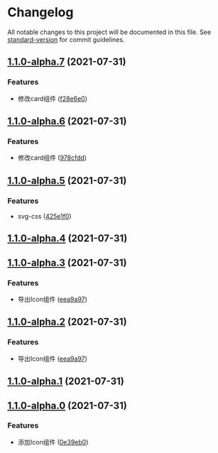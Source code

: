 # Changelog

All notable changes to this project will be documented in this file. See [standard-version](https://github.com/conventional-changelog/standard-version) for commit guidelines.

## [1.1.0-alpha.7](https://github.com/zzfn/design/compare/v1.1.0-alpha.6...v1.1.0-alpha.7) (2021-07-31)


### Features

* 修改card组件 ([f28e6e0](https://github.com/zzfn/design/commit/f28e6e00253a7fa7cbd50f74c7b83f942ec60a6a))

## [1.1.0-alpha.6](https://github.com/zzfn/design/compare/v1.1.0-alpha.5...v1.1.0-alpha.6) (2021-07-31)


### Features

* 修改card组件 ([978cfdd](https://github.com/zzfn/design/commit/978cfdd94e717f55528c1b03cfae0dc9fffe2e6c))

## [1.1.0-alpha.5](https://github.com/zzfn/design/compare/v1.1.0-alpha.4...v1.1.0-alpha.5) (2021-07-31)


### Features

* svg-css ([425e1f0](https://github.com/zzfn/design/commit/425e1f024638abd8c5520416040e8e3a0adfa622))

## [1.1.0-alpha.4](https://github.com/zzfn/design/compare/v1.1.0-alpha.3...v1.1.0-alpha.4) (2021-07-31)

## [1.1.0-alpha.3](https://github.com/zzfn/design/compare/v1.1.0-alpha.1...v1.1.0-alpha.3) (2021-07-31)


### Features

* 导出Icon组件 ([eea9a97](https://github.com/zzfn/design/commit/eea9a974dd476165d7cebdb294874250c0d511d2))

## [1.1.0-alpha.2](https://github.com/zzfn/design/compare/v1.1.0-alpha.1...v1.1.0-alpha.2) (2021-07-31)


### Features

* 导出Icon组件 ([eea9a97](https://github.com/zzfn/design/commit/eea9a974dd476165d7cebdb294874250c0d511d2))

## [1.1.0-alpha.1](https://github.com/zzfn/design/compare/v1.1.0-alpha.0...v1.1.0-alpha.1) (2021-07-31)

## [1.1.0-alpha.0](https://github.com/zzfn/design/compare/v1.0.4-1...v1.1.0-alpha.0) (2021-07-31)


### Features

* 添加Icon组件 ([0e39eb0](https://github.com/zzfn/design/commit/0e39eb0eefd62d848d475f0779310b81a7a0c733))
